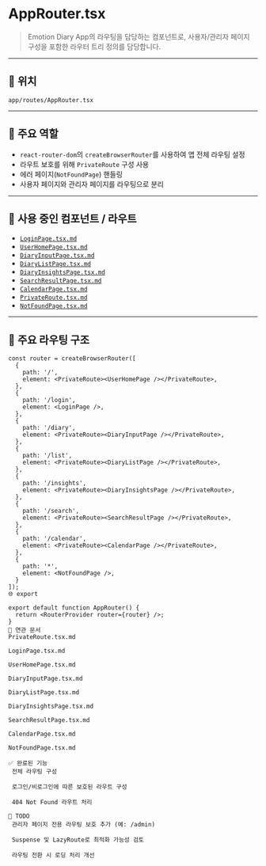 # AppRouter.tsx

> Emotion Diary App의 라우팅을 담당하는 컴포넌트로, 사용자/관리자 페이지 구성을 포함한 라우터 트리 정의를 담당합니다.

---

## 📁 위치
`app/routes/AppRouter.tsx`

---

## 🧩 주요 역할

- `react-router-dom`의 `createBrowserRouter`를 사용하여 앱 전체 라우팅 설정
- 라우트 보호를 위해 `PrivateRoute` 구성 사용
- 에러 페이지(`NotFoundPage`) 핸들링
- 사용자 페이지와 관리자 페이지를 라우팅으로 분리

---

## 🧱 사용 중인 컴포넌트 / 라우트

- [`LoginPage.tsx.md`](../../features/auth/pages/LoginPage.tsx.md)
- [`UserHomePage.tsx.md`](../../features/user/pages/UserHomePage.tsx.md)
- [`DiaryInputPage.tsx.md`](../../features/diary/pages/DiaryInputPage.tsx.md)
- [`DiaryListPage.tsx.md`](../../features/diary/pages/DiaryListPage.tsx.md)
- [`DiaryInsightsPage.tsx.md`](../../features/statistics/pages/EmotionStatsPage.tsx.md)
- [`SearchResultPage.tsx.md`](../../features/search/pages/SearchResultPage.tsx.md)
- [`CalendarPage.tsx.md`](../../features/calendar/pages/CalendarPage.tsx.md)
- [`PrivateRoute.tsx.md`](../routes/PrivateRoute.tsx.md)
- [`NotFoundPage.tsx.md`](../../features/layout/pages/NotFoundPage.tsx.md)

---

## 📜 주요 라우팅 구조

```tsx
const router = createBrowserRouter([
  {
    path: '/',
    element: <PrivateRoute><UserHomePage /></PrivateRoute>,
  },
  {
    path: '/login',
    element: <LoginPage />,
  },
  {
    path: '/diary',
    element: <PrivateRoute><DiaryInputPage /></PrivateRoute>,
  },
  {
    path: '/list',
    element: <PrivateRoute><DiaryListPage /></PrivateRoute>,
  },
  {
    path: '/insights',
    element: <PrivateRoute><DiaryInsightsPage /></PrivateRoute>,
  },
  {
    path: '/search',
    element: <PrivateRoute><SearchResultPage /></PrivateRoute>,
  },
  {
    path: '/calendar',
    element: <PrivateRoute><CalendarPage /></PrivateRoute>,
  },
  {
    path: '*',
    element: <NotFoundPage />,
  }
]);
🌐 export

export default function AppRouter() {
  return <RouterProvider router={router} />;
}
🔗 연관 문서
PrivateRoute.tsx.md

LoginPage.tsx.md

UserHomePage.tsx.md

DiaryInputPage.tsx.md

DiaryListPage.tsx.md

DiaryInsightsPage.tsx.md

SearchResultPage.tsx.md

CalendarPage.tsx.md

NotFoundPage.tsx.md

✅ 완료된 기능
 전체 라우팅 구성

 로그인/비로그인에 따른 보호된 라우트 구성

 404 Not Found 라우트 처리

📌 TODO
 관리자 페이지 전용 라우팅 보호 추가 (예: /admin)

 Suspense 및 LazyRoute로 최적화 가능성 검토

 라우팅 전환 시 로딩 처리 개선